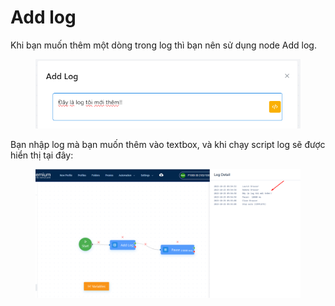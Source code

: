 # Add log

Khi bạn muốn thêm một dòng trong log thì bạn nên sử dụng node Add log.

<figure><img src="../../.gitbook/assets/image (10) (1) (1) (1) (1) (1) (1) (1) (1) (1) (1).png" alt=""><figcaption></figcaption></figure>

Bạn nhập log mà bạn muốn thêm vào textbox, và khi chạy script log sẽ được hiển thị tại đây:

<figure><img src="../../.gitbook/assets/image (11) (1) (1) (1) (1) (1) (1) (1) (1).png" alt=""><figcaption></figcaption></figure>
